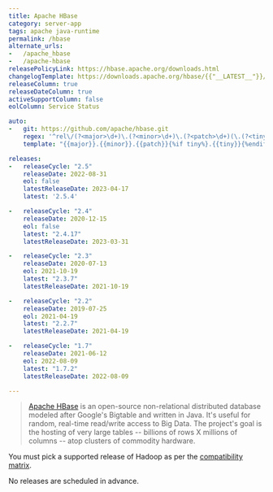 ```yaml
---
title: Apache HBase
category: server-app
tags: apache java-runtime
permalink: /hbase
alternate_urls:
-   /apache_hbase
-   /apache-hbase
releasePolicyLink: https://hbase.apache.org/downloads.html
changelogTemplate: https://downloads.apache.org/hbase/{{"__LATEST__"}}/CHANGES.md
releaseColumn: true
releaseDateColumn: true
activeSupportColumn: false
eolColumn: Service Status

auto:
-   git: https://github.com/apache/hbase.git
    regex: '^rel\/(?<major>\d+)\.(?<minor>\d+)\.(?<patch>\d+)(\.(?<tiny>\d+))?$'
    template: "{{major}}.{{minor}}.{{patch}}{%if tiny%}.{{tiny}}{%endif%}"

releases:
-   releaseCycle: "2.5"
    releaseDate: 2022-08-31
    eol: false
    latestReleaseDate: 2023-04-17
    latest: '2.5.4'

-   releaseCycle: "2.4"
    releaseDate: 2020-12-15
    eol: false
    latest: "2.4.17"
    latestReleaseDate: 2023-03-31

-   releaseCycle: "2.3"
    releaseDate: 2020-07-13
    eol: 2021-10-19
    latest: "2.3.7"
    latestReleaseDate: 2021-10-19

-   releaseCycle: "2.2"
    releaseDate: 2019-07-25
    eol: 2021-04-19
    latest: "2.2.7"
    latestReleaseDate: 2021-04-19

-   releaseCycle: "1.7"
    releaseDate: 2021-06-12
    eol: 2022-08-09
    latest: "1.7.2"
    latestReleaseDate: 2022-08-09

---
```


> [Apache HBase](https://hbase.apache.org/) is an open-source non-relational distributed database
> modeled after Google's Bigtable and written in Java. It's useful for random, real-time read/write
> access to Big Data. The project's goal is the hosting of very large tables -- billions of rows X
> millions of columns -- atop clusters of commodity hardware.

You must pick a supported release of Hadoop as per the [compatibility matrix](https://hbase.apache.org/book.html#hadoop).

No releases are scheduled in advance.

